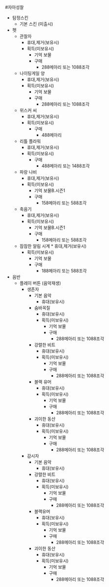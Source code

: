 #자아성찰
  * 탐정스킨
    * 기본 스킨 (미출시)
  * 펫
    * 관찰자
      * 휴대,제거(보유시)
      * 획득(미보유시)
        * 기억 보물
        * 구매
          * 288메아리 또는 1088조각
    * 나이팅게일 양
      * 휴대,제거(보유시)
      * 획득(미보유시)
        * 기억 보물
        * 구매
          * 288메아리 또는 1088조각
    * 위스커 씨
      * 휴대,제거(보유시)
      * 획득(미보유시)
        * 구매
          * 488메아리
    * 리틀 플라워
      * 휴대,제거(보유시)
      * 획득(미보유시)
        * 구매
          * 488메아리 또는 1488조각
    * 파랑 나비
      * 휴대,제거(보유시)
      * 획득(미보유시)
        * 기억 보물B.시즌1
        * 구매
          * 158메아리 또는 588조각
    * 축음기
      * 휴대,제거(보유시)
      * 획득(미보유시)
        * 기억 보물B.시즌1
        * 구매
          * 158메아리 또는 588조각
    * 잠잠한 알림 시계
          * 휴대,제거(보유시)
      * 획득(미보유시)
        * 기억 보물
        * 구매
          * 188메아리 또는 588조각
  * 음반
    * 플레이 버튼 (음악재생)
      * 생존자
        * 기본 음악
          * 휴대(보유시)
        * 숨바꼭질
          * 휴대(보유시)
          * 획득(미보유시)
            * 기억 보물
            * 구매
              * 288메아리 또는 1088조각
        * 강렬한 비트
          * 휴대(보유시)
          * 획득(미보유시)
            * 기억 보물
            * 구매
              * 288메아리 또는 1088조각
        * 블랙 유머
          * 휴대(보유시)
          * 획득(미보유시)
            * 기억 보물
            * 구매
              * 288메아리 또는 1088조각
        * 괴이한 동산
          * 휴대(보유시)
          * 획득(미보유시)
            * 기억 보물
            * 구매
              * 288메아리 또는 1088조각
      * 감시자
        * 기본 음악
          * 휴대(보유시)
        * 강렬한 비트
          * 휴대(보유시)
          * 획득(미보유시)
            * 기억 보물
            * 구매
              * 288메아리 또는 1088조각
        * 블랙유머
          * 휴대(보유시)
          * 획득(미보유시)
            * 기억 보물
            * 구매
              * 288메아리 또는 1088조각
        * 괴이한 동산
          * 휴대(보유시)
          * 획득(미보유시)
            * 기억 보물
            * 구매
              * 288메아리 또는 1088조각
